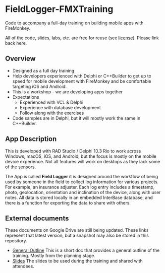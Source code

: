 # FieldLogger-FMXTraining
Code to accompany a full-day training on building mobile apps with FireMonkey. 

All of the code, slides, labs, etc. are free for reuse (see [license](https://github.com/Embarcadero/FieldLogger-FMXTraining/blob/master/LICENSE)). Please link back here.

## Overview

* Designed as a full day training
* Help developers experienced with Delphi or C++Builder to get up to speed for mobile development with FireMonkey and be comfortable targeting iOS and Android.
* This is a workshop - we are developing apps together
* Expectations
  * Experienced with VCL & Delphi
  * Experience with database development
  * Follow along with the exercises
* Code samples are in Delphi, but it will mostly work the same in C++Builder.

## App Description

This is developed with RAD Studio / Delphi 10.3 Rio to work across Windows, macOS, iOS, and Android, but the focus is mostly on the mobile device experience. Not all features will work on desktops as they lack some of the sensors.

The App is called **Field Logger** it is designed around the workflow of being used by someone in the field to collect log information for various projects. For example, an insurance adjuster. Each log entry includes a timestamp, photo, geolocation, orientation and inclination of the device, along with user notes. All data is stored locally in an embedded InterBase database, and there is a function for exporting the data to share with others.

## External documents
These documents on Google Drive are still being updated. These links represent that latest version, but a snapshot may also be stored in this repository.
* [General Outline](https://docs.google.com/document/d/16niJk2H78lvHK0esTJyEq2kKWslC6_FJbEeu5M-psOs/edit?usp=sharing) This is a short doc that provides a general outline of the training. Mostly from the planning stage.
* [Slides](https://docs.google.com/presentation/d/1qCcynRuIjRoA1Ej9RCRg4fI9t2hMjPOzENg4vbWS_l0/edit?usp=sharing) The slides to be used during the training and shared with attendees. 
